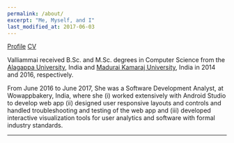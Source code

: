 ```yaml
---
permalink: /about/
excerpt: "Me, Myself, and I"
last_modified_at: 2017-06-03
---
```


<a href="/about/" class="btn btn--large btn--inverse">Profile</a>
<a href="/assets/docs/Valliammai Subramanian.pdf" class="btn btn--large btn--inverse">CV</a>

Valliammai received B.Sc. and M.Sc. degrees in Computer Science from the [Alagappa University](http://www.alagappauniversity.ac.in/), India and [Madurai Kamaraj University](http://www.mkuniversity.org/), India in 2014 and 2016, respectively.

From June 2016 to June 2017, She was a Software Development Analyst, at Wowappbakery, India,  where she (i) worked extensively with Android Studio to develop web app (ii) designed user responsive layouts and controls and handled troubleshooting and testing of the web app and (iii) developed interactive visualization tools for user analytics and software with formal industry standards.


---
